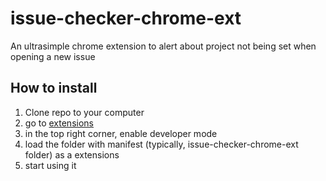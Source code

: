 # issue-checker-chrome-ext
An ultrasimple chrome extension to alert about project not being set when opening a new issue

## How to install

1. Clone repo to your computer
2. go to [extensions](chrome://extensions)
3. in the top right corner, enable developer mode
4. load the folder with manifest (typically, issue-checker-chrome-ext folder) as a extensions
5. start using it
